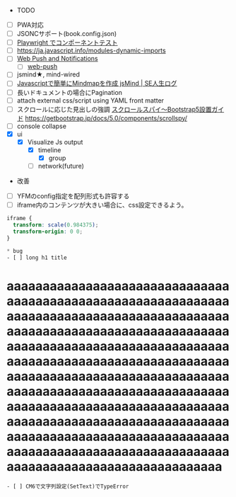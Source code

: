 * TODO
- [ ] PWA対応
- [ ] JSONCサポート(book.config.json)
- [ ] [Playwright でコンポーネントテスト](https://zenn.dev/azukiazusa/articles/playwright-component-testing)
- [ ] https://ja.javascript.info/modules-dynamic-imports
- [ ] [Web Push and Notifications](https://web.dev/notifications/)
  - [ ] [web-push](https://www.npmjs.com/package/web-push)
- [ ] jsmind★, mind-wired
- [ ] [Javascriptで簡単にMindmapを作成 jsMind | SE人生ログ](https://se-log.blogspot.com/2019/10/jsmind.html)
- [ ] 長いドキュメントの場合にPagination
- [ ] attach external css/script using YAML front matter
- [ ] スクロールに応じた見出しの強調 [スクロールスパイ～Bootstrap5設置ガイド](https://bootstrap-guide.com/components/scrollspy)
    https://getbootstrap.jp/docs/5.0/components/scrollspy/
- [ ] console collapse
- [x] ui
    - [x] Visualize Js output 
        - [x] timeline
            - [x] group
        - [ ] network(future)
* 改善
- [ ] YFMのconfig指定を配列形式も許容する
- [ ] iframe内のコンテンツが大きい場合に、css設定できるよう。
```css
iframe {
  transform: scale(0.984375);
  transform-origin: 0 0;
}

* bug
- [ ] long h1 title
```
# aaaaaaaaaaaaaaaaaaaaaaaaaaaaaaaaaaaaaaaaaaaaaaaaaaaaaaaaaaaaaaaaaaaaaaaaaaaaaaaaaaaaaaaaaaaaaaaaaaaaaaaaaaaaaaaaaaaaaaaaaaaaaaaaaaaaaaaaaaaaaaaaaaaaaaaaaaaaaaaaaaaaaaaaaaaaaaaaaaaaaaaaaaaaaaaaaaaaaaaaaaaaaaaaaaaaaaaaaaaaaaaaaaaaaaaaaaaaaaaaaaaaaaaaaaaaaaaaaaaaaaaaaaaaaaaaaaaaaaaaaaaaaaaaaaaaaaaaaaaaaaaaaaaaaaaaaaaaaaaaaaaaaaaaaaaaaaaaaaaaaaaaaaaaaaaaaaaaaaaaaaaaaaaaaaaaaaaaaaaaaaaaaaaaaaaaaaaaaaaaaa
```
- [ ] CM6で文字列設定(SetText)でTypeError

```
